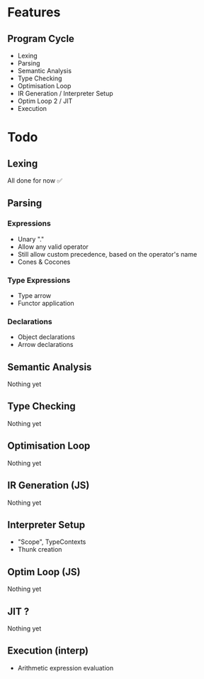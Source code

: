 
# Features

## Program Cycle
- Lexing
- Parsing
- Semantic Analysis
- Type Checking
- Optimisation Loop
- IR Generation / Interpreter Setup
- Optim Loop 2  / JIT
- Execution

# Todo
## Lexing

All done for now ✅

## Parsing

### Expressions
- Unary "."
- Allow any valid operator
- Still allow custom precedence, based on the operator's name
- Cones & Cocones

### Type Expressions
- Type arrow
- Functor application

### Declarations
- Object declarations
- Arrow declarations

## Semantic Analysis

Nothing yet

## Type Checking

Nothing yet

## Optimisation Loop

Nothing yet

## IR Generation (JS)

Nothing yet

## Interpreter Setup

- "Scope", TypeContexts
- Thunk creation

## Optim Loop (JS)

Nothing yet

## JIT ?

Nothing yet

## Execution (interp)

- Arithmetic expression evaluation

